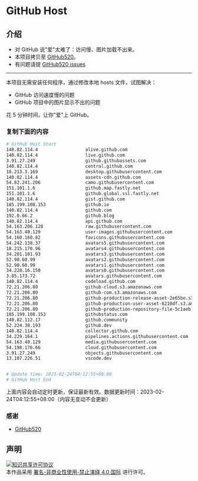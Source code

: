 # GitHub Host
## 介绍
- 对 GitHub 说"爱"太难了：访问慢、图片加载不出来。
- 本项目拷贝至 [GitHub520](https://github.com/521xueweihan/GitHub520)。
- 有问题请提 [GitHub520 issues](https://github.com/521xueweihan/GitHub520/issues/new)

---

本项目无需安装任何程序，通过修改本地 hosts 文件，试图解决：
- GitHub 访问速度慢的问题
- GitHub 项目中的图片显示不出的问题

花 5 分钟时间，让你"爱"上 GitHub。

### 复制下面的内容
```bash
# GitHub Host Start
140.82.114.4                  alive.github.com
140.82.114.4                  live.github.com
3.91.27.249                   github.githubassets.com
140.82.114.4                  central.github.com
18.213.3.169                  desktop.githubusercontent.com
140.82.114.4                  assets-cdn.github.com
54.82.241.206                 camo.githubusercontent.com
151.101.1.6                   github.map.fastly.net
151.101.1.6                   github.global.ssl.fastly.net
140.82.114.4                  gist.github.com
185.199.108.153               github.io
140.82.114.4                  github.com
192.0.66.2                    github.blog
140.82.114.4                  api.github.com
54.163.206.120                raw.githubusercontent.com
54.163.40.129                 user-images.githubusercontent.com
54.160.160.82                 favicons.githubusercontent.com
54.242.138.37                 avatars5.githubusercontent.com
18.215.170.96                 avatars4.githubusercontent.com
34.201.101.93                 avatars3.githubusercontent.com
52.90.60.99                   avatars2.githubusercontent.com
52.90.60.99                   avatars1.githubusercontent.com
34.228.16.150                 avatars0.githubusercontent.com
3.85.173.72                   avatars.githubusercontent.com
140.82.114.4                  codeload.github.com
72.21.206.80                  github-cloud.s3.amazonaws.com
72.21.206.80                  github-com.s3.amazonaws.com
72.21.206.80                  github-production-release-asset-2e65be.s3.amazonaws.com
72.21.206.80                  github-production-user-asset-6210df.s3.amazonaws.com
72.21.206.80                  github-production-repository-file-5c1aeb.s3.amazonaws.com
185.199.108.153               githubstatus.com
140.82.112.17                 github.community
52.224.38.193                 github.dev
140.82.114.4                  collector.github.com
34.229.164.1                  pipelines.actions.githubusercontent.com
54.163.40.129                 media.githubusercontent.com
54.198.176.66                 cloud.githubusercontent.com
3.91.27.249                   objects.githubusercontent.com
13.107.226.51                 vscode.dev


# Update time: 2023-02-24T04:12:55+08:00
# GitHub Host End

```
上面内容会自动定时更新，保证最新有效。数据更新时间：2023-02-24T04:12:55+08:00（内容无变动不会更新）

### 感谢

- [GitHub520](https://github.com/521xueweihan/GitHub520)

## 声明
<a rel="license" href="https://creativecommons.org/licenses/by-nc-nd/4.0/deed.zh"><img alt="知识共享许可协议" style="border-width: 0" src="https://licensebuttons.net/l/by-nc-nd/4.0/88x31.png"></a><br>本作品采用 <a rel="license" href="https://creativecommons.org/licenses/by-nc-nd/4.0/deed.zh">署名-非商业性使用-禁止演绎 4.0 国际</a> 进行许可。
